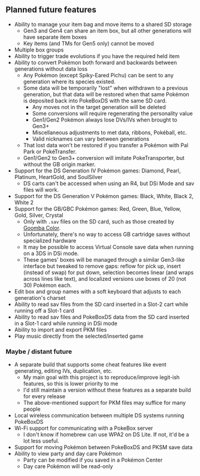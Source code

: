 ## Planned future features

* Ability to manage your item bag and move items to a shared SD storage
  * Gen3 and Gen4 can share an item box, but all other generations will have separate item boxes
  * Key items (and TMs for Gen5 only) cannot be moved
* Multiple box groups
* Ability to trigger trade evolutions if you have the required held item
* Ability to convert Pokémon both forward and backwards between generations without data loss
  * Any Pokémon (except Spiky-Eared Pichu) can be sent to any generation where its species existed.
  * Some data will be temporarily "lost" when withdrawn to a previous generation, but that data will be restored when that same Pokémon is deposited back into PokeBoxDS with the same SD card.
    * Any moves not in the target generation will be deleted
	* Some conversions will require regenerating the personality value
	* Gen1/Gen2 Pokémon always lose DVs/IVs when brought to Gen3+
	* Miscellaneous adjustments to met data, ribbons, Pokéball, etc.
	* Valid nicknames can vary between generations
  * That lost data won't be restored if you transfer a Pokémon with Pal Park or PokéTransfer.
  * Gen1/Gen2 to Gen3+ conversion will imitate PokeTransporter, but without the GB origin marker.
* Support for the DS Generation IV Pokémon games: Diamond, Pearl, Platinum, HeartGold, and SoulSilver
  * DS carts can't be accessed when using an R4, but DSi Mode and sav files will work.
* Support for the DS Generation V Pokémon games: Black, White, Black 2, White 2
* Support for the GB/GBC Pokémon games: Red, Green, Blue, Yellow, Gold, Silver, Crystal
  * Only with `.sav` files on the SD card, such as those created by [Goomba Color](http://www.dwedit.org/gba/goombacolor.php).
  * Unfortunately, there's no way to access GB cartridge saves without specialized hardware
  * It may be possible to access Virtual Console save data when running on a 3DS in DSi mode.
  * These games' boxes will be managed through a similar Gen3-like interface but tweaked to remove gaps: reflow for pick up, insert (instead of swap) for put down, selection becomes linear (and wraps across lines like text), and localized versions use boxes of 20 (not 30) Pokémon each.
* Edit box and group names with a soft keyboard that adjusts to each generation's charset
* Ability to read sav files from the SD card inserted in a Slot-2 cart while running off a Slot-1 card
* Ability to read sav files and PokeBoxDS data from the SD card inserted in a Slot-1 card while running in DSi mode
* Ability to import and export PKM files
* Play music directly from the selected/inserted game

### Maybe / distant future

* A separate build that supports some cheat features like event generating, editing IVs, duplication, etc.
  * My main goal with this project is to reproduce/improve legit-ish features, so this is lower priority to me
  * I'd still maintain a version without these features as a separate build for every release
  * The above-mentioned support for PKM files may suffice for many people
* Local wireless communication between multiple DS systems running PokeBoxDS
* Wi-Fi support for communicating with a PokeBox server
  * I don't know if homebrew can use WPA2 on DS Lite. If not, it'd be a lot less useful.
* Support for moving Pokémon between PokeBoxDS and PKSM save data
* Ability to view party and day care Pokémon
  * Party can be modified if you saved in a Pokémon Center
  * Day care Pokémon will be read-only
